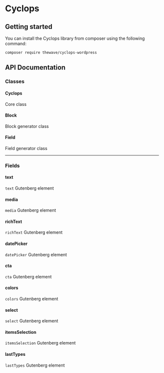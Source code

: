 # Cyclops

## Getting started ## 

You can install the Cyclops library from composer using the following command:

```shell
composer require thewave/cyclops-wordpress
```

## API Documentation ##

### Classes ###

#### Cyclops #### 
Core class

#### Block #### 
Block generator class

#### Field #### 
Field generator class

-----

### Fields ###

#### text ####
`text` Gutenberg element

#### media ####
`media` Gutenberg element

#### richText ####
`richText` Gutenberg element

#### datePicker ####
`datePicker` Gutenberg element

#### cta ####
`cta` Gutenberg element

#### colors ####
`colors` Gutenberg element

#### select ####
`select` Gutenberg element

#### itemsSelection ####
`itemsSelection` Gutenberg element

#### lastTypes ####
`lastTypes` Gutenberg element

